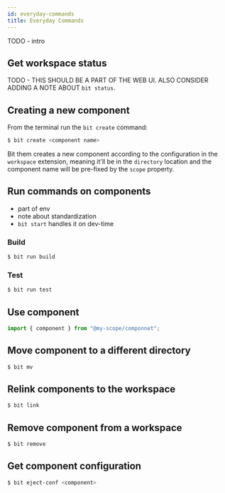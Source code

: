 ```yaml
---
id: everyday-commands
title: Everyday Commands
---
```


TODO - intro

## Get workspace status

TODO - THIS SHOULD BE A PART OF THE WEB UI. ALSO CONSIDER ADDING A NOTE ABOUT `bit status`.

## Creating a new component

From the terminal run the `bit create` command:

```sh
$ bit create <component name>
```

Bit them creates a new component according to the configuration in the `workspace` extension, meaning it'll be in the `directory` location and the component name will be pre-fixed by the `scope` property.

## Run commands on components

- part of env
- note about standardization
- `bit start` handles it on dev-time

### Build

```sh
$ bit run build
```

### Test

```sh
$ bit run test
```

## Use component

```javascript
import { component } from "@my-scope/componnet";
```

## Move component to a different directory

```sh
$ bit mv
```

## Relink components to the workspace

```sh
$ bit link
```

## Remove component from a workspace

```sh
$ bit remove
```

## Get component configuration

```sh
$ bit eject-conf <component>
```
